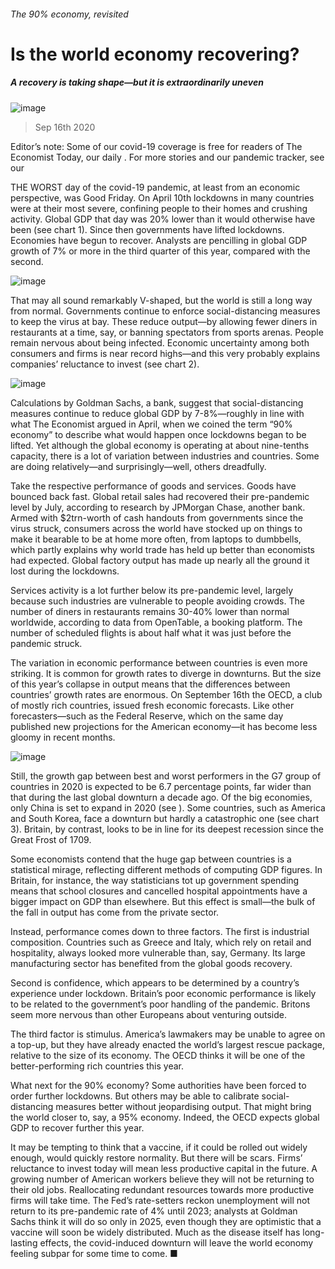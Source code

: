 ###### The 90% economy, revisited
# Is the world economy recovering? 
##### A recovery is taking shape—but it is extraordinarily uneven 
![image](images/20200919_FND001.jpg) 
> Sep 16th 2020 
Editor’s note: Some of our covid-19 coverage is free for readers of The Economist Today, our daily . For more stories and our pandemic tracker, see our 
THE WORST day of the covid-19 pandemic, at least from an economic perspective, was Good Friday. On April 10th lockdowns in many countries were at their most severe, confining people to their homes and crushing activity. Global GDP that day was 20% lower than it would otherwise have been (see chart 1). Since then governments have lifted lockdowns. Economies have begun to recover. Analysts are pencilling in global GDP growth of 7% or more in the third quarter of this year, compared with the second.
![image](images/20200919_FNC608.png) 

That may all sound remarkably V-shaped, but the world is still a long way from normal. Governments continue to enforce social-distancing measures to keep the virus at bay. These reduce output—by allowing fewer diners in restaurants at a time, say, or banning spectators from sports arenas. People remain nervous about being infected. Economic uncertainty among both consumers and firms is near record highs—and this very probably explains companies’ reluctance to invest (see chart 2).

![image](images/20200919_FNC568.png) 

Calculations by Goldman Sachs, a bank, suggest that social-distancing measures continue to reduce global GDP by 7-8%—roughly in line with what The Economist argued in April, when we coined the term “90% economy” to describe what would happen once lockdowns began to be lifted. Yet although the global economy is operating at about nine-tenths capacity, there is a lot of variation between industries and countries. Some are doing relatively—and surprisingly—well, others dreadfully.
Take the respective performance of goods and services. Goods have bounced back fast. Global retail sales had recovered their pre-pandemic level by July, according to research by JPMorgan Chase, another bank. Armed with $2trn-worth of cash handouts from governments since the virus struck, consumers across the world have stocked up on things to make it bearable to be at home more often, from laptops to dumbbells, which partly explains why world trade has held up better than economists had expected. Global factory output has made up nearly all the ground it lost during the lockdowns.
Services activity is a lot further below its pre-pandemic level, largely because such industries are vulnerable to people avoiding crowds. The number of diners in restaurants remains 30-40% lower than normal worldwide, according to data from OpenTable, a booking platform. The number of scheduled flights is about half what it was just before the pandemic struck.
The variation in economic performance between countries is even more striking. It is common for growth rates to diverge in downturns. But the size of this year’s collapse in output means that the differences between countries’ growth rates are enormous. On September 16th the OECD, a club of mostly rich countries, issued fresh economic forecasts. Like other forecasters—such as the Federal Reserve, which on the same day published new projections for the American economy—it has become less gloomy in recent months.
![image](images/20200919_FNC616_0.png) 

Still, the growth gap between best and worst performers in the G7 group of countries in 2020 is expected to be 6.7 percentage points, far wider than that during the last global downturn a decade ago. Of the big economies, only China is set to expand in 2020 (see ). Some countries, such as America and South Korea, face a downturn but hardly a catastrophic one (see chart 3). Britain, by contrast, looks to be in line for its deepest recession since the Great Frost of 1709.
Some economists contend that the huge gap between countries is a statistical mirage, reflecting different methods of computing GDP figures. In Britain, for instance, the way statisticians tot up government spending means that school closures and cancelled hospital appointments have a bigger impact on GDP than elsewhere. But this effect is small—the bulk of the fall in output has come from the private sector.
Instead, performance comes down to three factors. The first is industrial composition. Countries such as Greece and Italy, which rely on retail and hospitality, always looked more vulnerable than, say, Germany. Its large manufacturing sector has benefited from the global goods recovery.
Second is confidence, which appears to be determined by a country’s experience under lockdown. Britain’s poor economic performance is likely to be related to the government’s poor handling of the pandemic. Britons seem more nervous than other Europeans about venturing outside.
The third factor is stimulus. America’s lawmakers may be unable to agree on a top-up, but they have already enacted the world’s largest rescue package, relative to the size of its economy. The OECD thinks it will be one of the better-performing rich countries this year.
What next for the 90% economy? Some authorities have been forced to order further lockdowns. But others may be able to calibrate social-distancing measures better without jeopardising output. That might bring the world closer to, say, a 95% economy. Indeed, the OECD expects global GDP to recover further this year.
It may be tempting to think that a vaccine, if it could be rolled out widely enough, would quickly restore normality. But there will be scars. Firms’ reluctance to invest today will mean less productive capital in the future. A growing number of American workers believe they will not be returning to their old jobs. Reallocating redundant resources towards more productive firms will take time. The Fed’s rate-setters reckon unemployment will not return to its pre-pandemic rate of 4% until 2023; analysts at Goldman Sachs think it will do so only in 2025, even though they are optimistic that a vaccine will soon be widely distributed. Much as the disease itself has long-lasting effects, the covid-induced downturn will leave the world economy feeling subpar for some time to come. ■
